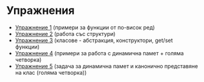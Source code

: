 # Упражнения
* [Упражнение 1](https://github.com/stiliangoranov/oop-2017-18/tree/master/exercises/01) (примери за функции от по-висок ред)
* [Упражнение 2](https://github.com/stiliangoranov/oop-2017-18/tree/master/exercises/02) (работа със структури)
* [Упражнение 3](https://github.com/stiliangoranov/oop-2017-18/tree/master/exercises/03) (класове - абстракция, конструктори, get/set функции)
* [Упражнение 4](https://github.com/stiliangoranov/oop-2017-18/tree/master/exercises/04) (примери за работа с динамична памет + голяма четворка)
* [Упражнение 5](https://github.com/stiliangoranov/oop-2017-18/tree/master/exercises/05) (задача за динамична памет и канонично представяне на клас (голяма четворка))
